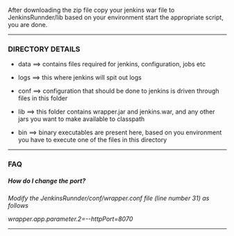 After downloading the zip file copy your jenkins war file to JenkinsRunnder/lib
based on your environment start the appropriate script, you are done.

---

### DIRECTORY DETAILS ###


* data ==> contains files required for jenkins, configuration, jobs etc

* logs ==> this where jenkins will spit out logs

* conf ==> configuration that should be done to jenkins is driven through files in this folder

* lib ==> this folder contains wrapper.jar and jenkins.war, and any other jars you want to make available to classpath

* bin ==> binary executables are present here, based on you environment you have to execute one of the files in this directory

---

### FAQ ###


##### How do I change the port? #####

_Modify the JenkinsRunnder/conf/wrapper.conf file (line number 31) as follows_

_wrapper.app.parameter.2=--httpPort=8070_

---

